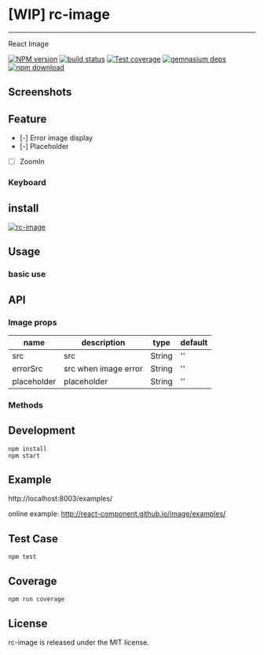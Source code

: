 # [WIP] rc-image
---

React Image

[![NPM version][npm-image]][npm-url]
[![build status][travis-image]][travis-url]
[![Test coverage][coveralls-image]][coveralls-url]
[![gemnasium deps][gemnasium-image]][gemnasium-url]
[![npm download][download-image]][download-url]

[npm-image]: http://img.shields.io/npm/v/rc-image.svg?style=flat-square
[npm-url]: http://npmjs.org/package/rc-imag
[travis-image]: https://img.shields.io/travis/react-component/img.svg?style=flat-square
[travis-url]: https://travis-ci.org/react-component/image
[coveralls-image]: https://img.shields.io/coveralls/react-component/img.svg?style=flat-square
[coveralls-url]: https://coveralls.io/r/react-component/img?branch=master
[gemnasium-image]: http://img.shields.io/gemnasium/react-component/img.svg?style=flat-square
[gemnasium-url]: https://gemnasium.com/react-component/img
[node-image]: https://img.shields.io/badge/node.js-%3E=_0.10-green.svg?style=flat-square
[node-url]: http://nodejs.org/download/
[download-image]: https://img.shields.io/npm/dm/rc-image.svg?style=flat-square
[download-url]: https://npmjs.org/package/rc-image

## Screenshots


## Feature
- [-] Error image display
- [-] Placeholder
- [ ] ZoomIn

### Keyboard


## install

[![rc-image](https://nodei.co/npm/rc-image.png)](https://npmjs.org/package/rc-image)

## Usage

### basic use


## API

### Image props

| name     | description    | type     | default      |
|----------|----------------|----------|--------------|
|src | src | String | '' |
|errorSrc | src when image error | String | '' |
|placeholder | placeholder | String | '' |

### Methods

## Development

```
npm install
npm start
```

## Example

http://localhost:8003/examples/

online example: http://react-component.github.io/image/examples/

## Test Case

```
npm test
```

## Coverage

```
npm run coverage
```


## License

rc-image is released under the MIT license.
